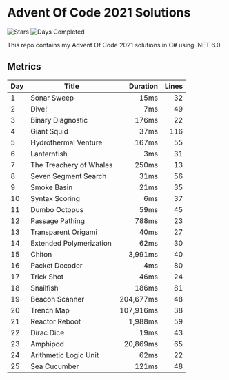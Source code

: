 ﻿# Advent Of Code 2021 Solutions

![Stars](https://img.shields.io/badge/stars%20⭐-50-yellow)
![Days Completed](https://img.shields.io/badge/days%20completed-25-green)

This repo contains my Advent Of Code 2021 solutions in C# using .NET 6.0.

## Metrics

Day | Title | Duration | Lines
---| --- |--: | --:
1 | Sonar Sweep | 15ms | 32 
2 | Dive! | 7ms | 49 
3 | Binary Diagnostic | 176ms | 22 
4 | Giant Squid | 37ms | 116
5 | Hydrothermal Venture | 167ms | 55 
6 | Lanternfish | 3ms | 31 
7 | The Treachery of Whales | 250ms | 13 
8 | Seven Segment Search | 31ms | 56 
9 | Smoke Basin | 21ms | 35 
10 | Syntax Scoring | 6ms | 37 
11 | Dumbo Octopus | 59ms | 45 
12 | Passage Pathing | 788ms | 23 
13 | Transparent Origami | 40ms | 27 
14 | Extended Polymerization | 62ms | 30 
15 | Chiton | 3,991ms | 40 
16 | Packet Decoder | 4ms | 80 
17 | Trick Shot | 46ms | 24 
18 | Snailfish | 186ms | 81 
19 | Beacon Scanner | 204,677ms | 48 
20 | Trench Map | 107,916ms | 38 
21 | Reactor Reboot | 1,988ms | 59 
22 | Dirac Dice | 19ms | 43 
23 | Amphipod | 20,869ms | 65 
24 | Arithmetic Logic Unit | 62ms | 22 
25 | Sea Cucumber | 121ms | 48 